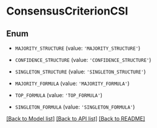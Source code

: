 # ConsensusCriterionCSI


## Enum

* `MAJORITY_STRUCTURE` (value: `'MAJORITY_STRUCTURE'`)

* `CONFIDENCE_STRUCTURE` (value: `'CONFIDENCE_STRUCTURE'`)

* `SINGLETON_STRUCTURE` (value: `'SINGLETON_STRUCTURE'`)

* `MAJORITY_FORMULA` (value: `'MAJORITY_FORMULA'`)

* `TOP_FORMULA` (value: `'TOP_FORMULA'`)

* `SINGLETON_FORMULA` (value: `'SINGLETON_FORMULA'`)

[[Back to Model list]](../README.md#documentation-for-models) [[Back to API list]](../README.md#documentation-for-api-endpoints) [[Back to README]](../README.md)


